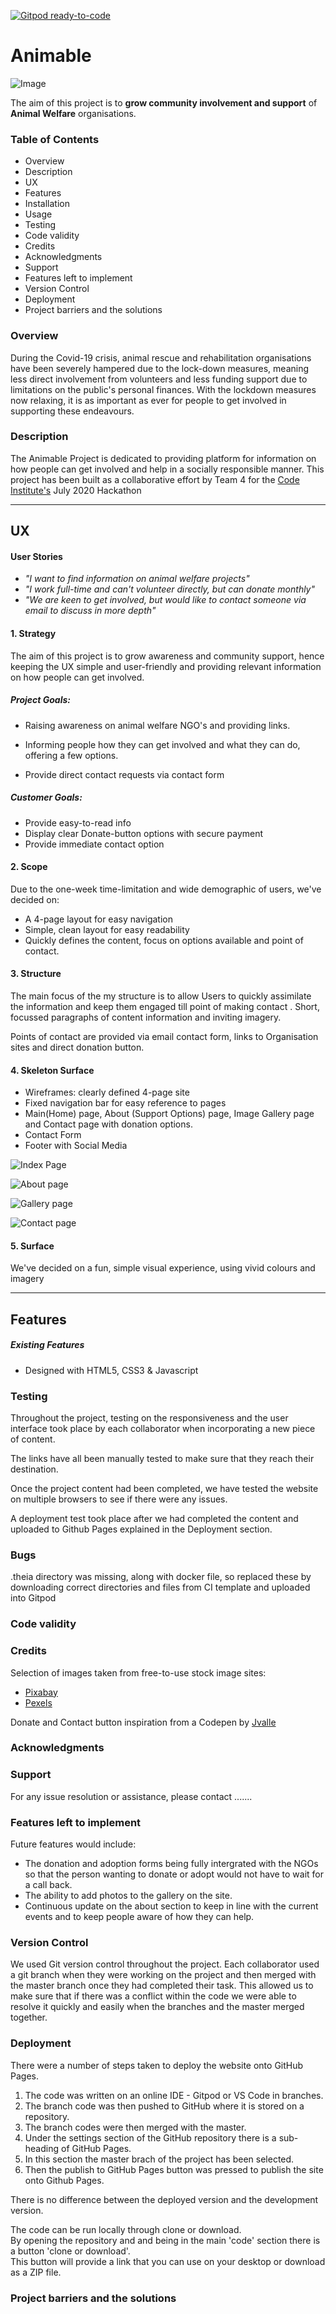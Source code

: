 [![Gitpod ready-to-code](https://img.shields.io/badge/Gitpod-ready--to--code-blue?logo=gitpod)](https://gitpod.io/#https://github.com/emurphy7233/Hackathon-team-4-2020)

# Animable

![Image](/assets/images/Animable-logo.png)

The aim of this project is to **grow community involvement and support** of **Animal Welfare** organisations.

### Table of Contents

- Overview
- Description
- UX
- Features
- Installation
- Usage
- Testing
- Code validity
- Credits
- Acknowledgments
- Support
- Features left to implement
- Version Control
- Deployment
- Project barriers and the solutions

### Overview

During the Covid-19 crisis, animal rescue and rehabilitation organisations have been severely hampered due to the lock-down measures, meaning less direct involvement from volunteers and less funding support due to limitations on the public's personal finances. With the lockdown measures now relaxing, it is as important as ever for people to get involved in supporting these endeavours. 

### Description

The Animable Project is dedicated to providing platform for information on how people can get involved and help in a socially responsible manner. This project has been built as a collaborative effort by Team 4 for the [Code Institute's](https://codeinstitute.net/) July 2020 Hackathon

***

## UX

#### User Stories

- *"I want to find information on animal welfare projects"*
- *"I work full-time and can't volunteer directly, but can donate monthly"*
- *"We are keen to get involved, but would like to contact someone via email to discuss in more depth"*

#### 1.	Strategy

The aim of this project is to grow awareness and community support, hence keeping the UX simple and user-friendly and providing relevant information on how people can get involved.

##### Project Goals:

- Raising awareness on animal welfare NGO's and providing links.

- Informing people how they can get involved and what they can do, offering a few options.

- Provide direct contact requests via contact form

##### Customer Goals:

- Provide easy-to-read info 
- Display clear Donate-button options with secure payment
- Provide immediate contact option

#### 2.	Scope

Due to the one-week time-limitation and wide demographic of users, we've decided on: 

- A 4-page layout for easy navigation
- Simple, clean layout for easy readability
- Quickly defines the content, focus on options available and point of contact.

#### 3.	Structure

The main focus of the my structure is to allow Users to quickly assimilate the information and keep them engaged till point of making contact . Short, focussed paragraphs of content information and inviting imagery. 

Points of contact are provided via email contact form, links to Organisation sites and direct donation button.

#### 4.	Skeleton Surface

- Wireframes: clearly defined 4-page site
- Fixed navigation bar for easy reference to pages
- Main(Home) page, About (Support Options) page, Image Gallery page and Contact page with donation options.
- Contact Form
- Footer with Social Media

![Index Page](https://github.com/emurphy7233/Hackathon-team-4-2020/blob/master/assets/docs/Home.png)

![About page](https://github.com/emurphy7233/Hackathon-team-4-2020/blob/master/assets/docs/About.png)

![Gallery page](https://github.com/emurphy7233/Hackathon-team-4-2020/blob/master/assets/docs/Gallery.png)

![Contact page](https://github.com/emurphy7233/Hackathon-team-4-2020/blob/master/assets/docs/Donate.png)


#### 5. 	Surface

We've decided on a fun, simple visual experience, using vivid colours and imagery

***

## Features

##### Existing Features

- Designed with HTML5, CSS3 & Javascript

### Testing

Throughout the project, testing on the responsiveness and the user interface took place by each collaborator when incorporating a new piece of content.

The links have all been manually tested to make sure that they reach their destination.

Once the project content had been completed, we have tested the website on multiple browsers to see if there were any issues.

A deployment test took place after we had completed the content and uploaded to Github Pages explained in the Deployment section.

### Bugs

.theia directory was missing, along with docker file, so replaced these by downloading correct directories and files from CI template and uploaded into Gitpod

### Code validity

### Credits

Selection of images taken from free-to-use stock image sites:

- [Pixabay](https://pixabay.com/)
- [Pexels](https://www.pexels.com/) 

Donate and Contact button inspiration from a Codepen by [Jvalle](https://codepen.io/jvalle/pen/ImCtq)

### Acknowledgments

### Support

For any issue resolution or assistance, please contact .......

### Features left to implement

Future features would include:

- The donation and adoption forms being fully intergrated with the NGOs so that the person wanting to donate or adopt would not have to wait for a call back.
- The ability to add photos to the gallery on the site.
- Continuous update on the about section to keep in line with the current events and to keep people aware of how they can help.

### Version Control

We used Git version control throughout the project. 
Each collaborator used a git branch when they were working on the project and then merged with the master branch once they had completed their task. 
This allowed us to make sure that if there was a conflict within the code we were able to resolve it quickly and easily when the branches and the master merged together.

### Deployment

There were a number of steps taken to deploy the website onto GitHub Pages.

1. The code was written on an online IDE - Gitpod or VS Code in branches.
2. The branch code was then pushed to GitHub where it is stored on a repository.
3. The branch codes were then merged with the master.
4. Under the settings section of the GitHub repository there is a sub-heading of GitHub Pages.
5. In this section the master brach of the project has been selected.
6. Then the publish to GitHub Pages button was pressed to publish the site onto Github Pages.

There is no difference between the deployed version and the development version.

The code can be run locally through clone or download.  
By opening the repository and and being in the main 'code' section there is a button 'clone or download'.  
This button will provide a link that you can use on your desktop or download as a ZIP file.

### Project barriers and the solutions
